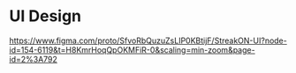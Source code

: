 # UI Design
https://www.figma.com/proto/SfvoRbQuzuZsLIP0KBtijF/StreakON-UI?node-id=154-6119&t=H8KmrHoqQpOKMFiR-0&scaling=min-zoom&page-id=2%3A792
